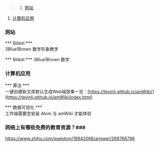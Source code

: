 >1. [网站](#网站 "网站")
1. [计算机应用](#计算机应用 "计算机应用")

### 网站

*** Bilibili ***  
3Blue1Brown 数学形象教学

*** Bilibili ***
3Blue1Brown 数学
###  计算机应用
*** 算法 ***  
一键创建新文库默认生成Web端效果一览：[https://tevinli.github.io/amWiki/](https://tevinli.github.io/amWiki/index.html)  

*** 数据可视化 ***  
工作端需要您安装 Atom 与 amWiki 才能体验

### 网络上有哪些免费的教育资源？###
https://www.zhihu.com/question/19942068/answer/269768796
